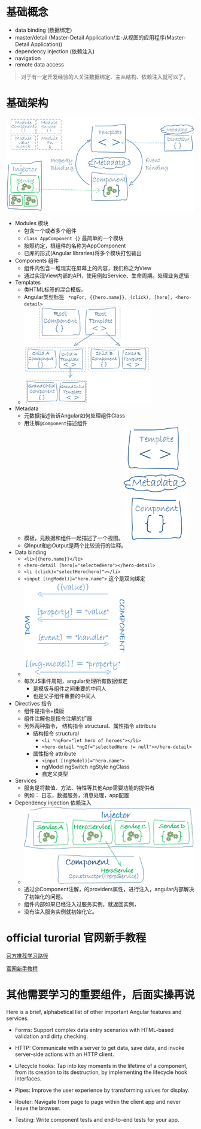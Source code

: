 # 基础概念
* data binding (数据绑定)
* master/detail (Master-Detail Application/主-从视图的应用程序(Master-Detail Application))
* dependency injection (依赖注入)
* navigation
* remote data access

> 对于有一定开发经验的人关注数据绑定、主从结构、依赖注入就可以了。
# 基础架构
![](2020-07-15-14-44-54.png)

* Modules 模块
    * 包含一个或者多个组件
    * `class AppComponent {}` 最简单的一个模块
    * 按照约定，根组件的名称为AppComponent
    * 已库的形式(Angular libraries)将多个模块打包输出
* Components 组件
    * 组件内包含一堆现实在屏幕上的内容，我们称之为View
    * 通过实现View内部的API，使用例如Service、生命周期。处理业务逻辑
* Templates
    * 类HTML标签的混合模版。
    * Angular类型标签 ` *ngFor, {{hero.name}}, (click), [hero], <hero-detail>`
    * ![](2020-07-15-15-11-43.png)
* Metadata
    * 元数据描述告诉Angular如何处理组件Class
    * 用注解`@Component`描述组件
    * 模板，元数据和组件一起描述了一个视图。![](2020-07-15-15-21-49.png)
    * @Input和@Output是两个比较流行的注释。
* Data binding
    * `<li>{{hero.name}}</li>`
    * `<hero-detail [hero]="selectedHero"></hero-detail>`
    * `<li (click)="selectHero(hero)"></li>`
    * `<input [(ngModel)]="hero.name">` 这个是双向绑定
    * ![](2020-07-15-16-12-11.png)
    * 每次JS事件周期，angular处理所有数据绑定
        * 是模版与组件之间重要的中间人
        * 也是父子组件重要的中间人
* Directives 指令
    * 组件是指令+模版
    * 组件注解也是指令注解的扩展
    * 另外两种指令， 结构指令 structural、属性指令 attribute
        * 结构指令 structural
            * `<li *ngFor="let hero of heroes"></li>`
            * `<hero-detail *ngIf="selectedHero != null"></hero-detail>`
        * 属性指令 attribute
            * `<input [(ngModel)]="hero.name">`
            * ngModel ngSwitch ngStyle ngClass
            * 自定义类型
* Services
    * 服务是将数值、方法、特性等其他App需要功能的提供者
    * 例如： 日志，数据服务，消息处理，app配置
* Dependency injection 依赖注入
    * ![](2020-07-15-16-48-15.png)
    * 透过@Component注解，的providers属性，进行注入，angular内部解决了初始化的问题。
    * 组件内部如果已经注入过服务实例，就返回实例，
    * 没有注入服务实例就初始化它。

# official turorial 官网新手教程
[官方推荐学习路径](https://angulardart.dev/guide/learning-angular)

[官网新手教程](https://angulardart.dev/tutorial)

# 其他需要学习的重要组件，后面实操再说
Here is a brief, alphabetical list of other important Angular features and services.

* Forms: Support complex data entry scenarios with HTML-based validation and dirty checking.

* HTTP: Communicate with a server to get data, save data, and invoke server-side actions with an HTTP client.

* Lifecycle hooks: Tap into key moments in the lifetime of a component, from its creation to its destruction, by implementing the lifecycle hook interfaces.

* Pipes: Improve the user experience by transforming values for display.

* Router: Navigate from page to page within the client app and never leave the browser.

* Testing: Write component tests and end-to-end tests for your app.